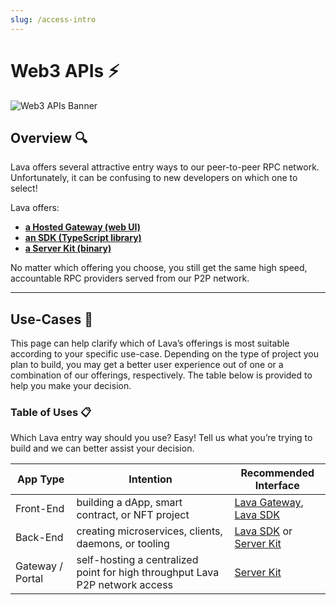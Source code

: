 ```yaml
---
slug: /access-intro
---
```


# Web3 APIs ⚡️

![Web3 APIs Banner](/img/banner/Web3-APIs-80ba1f766f734b558f0b6d6bff488630.jpg)

## Overview 🔍
Lava offers several attractive entry ways to our peer-to-peer RPC network. Unfortunately, it can be confusing to new developers on which one to select! 



Lava offers:

- **[a Hosted Gateway (web UI)](https://gateway.lavanet.xyz/login?utm_source=access-intro-page&utm_medium=docs&utm_campaign=docs-to-gateway)**
- **[an SDK (TypeScript library)](https://github.com/lavanet/lava-sdk)**
- **[a Server Kit (binary)](https://github.com/lavanet/lava/tree/main/protocol/rpcconsumer)**

No matter which offering you choose, you still get the same high speed, accountable RPC providers served from our P2P network.

---
## Use-Cases 🧩

This page can help clarify which of Lava’s offerings is most suitable according to your specific use-case. Depending on the type of project you plan to build, you may get a better user experience out of one or a combination of our offerings, respectively. The table below is provided to help you make your decision.

### Table of Uses 📋

Which Lava entry way should you use? Easy! Tell us what you’re trying to build and we can better assist your decision.

| App Type      |  Intention     | Recommended Interface |
|--------------|-----------|------------|
| Front-End | building a dApp, smart contract, or NFT project | [Lava Gateway](docs/access-apis/gateway-access.md), [Lava SDK](docs/access-apis/access-sdk.md) |
| Back-End  | creating microservices, clients, daemons, or tooling | [Lava SDK](docs/access-apis/access-sdk.md)  or [Server Kit](docs/access-apis/access-server-kit.md)|
Gateway / Portal | self-hosting a centralized point for high throughput Lava P2P network access | [Server Kit](docs/access-apis/access-server-kit.md)